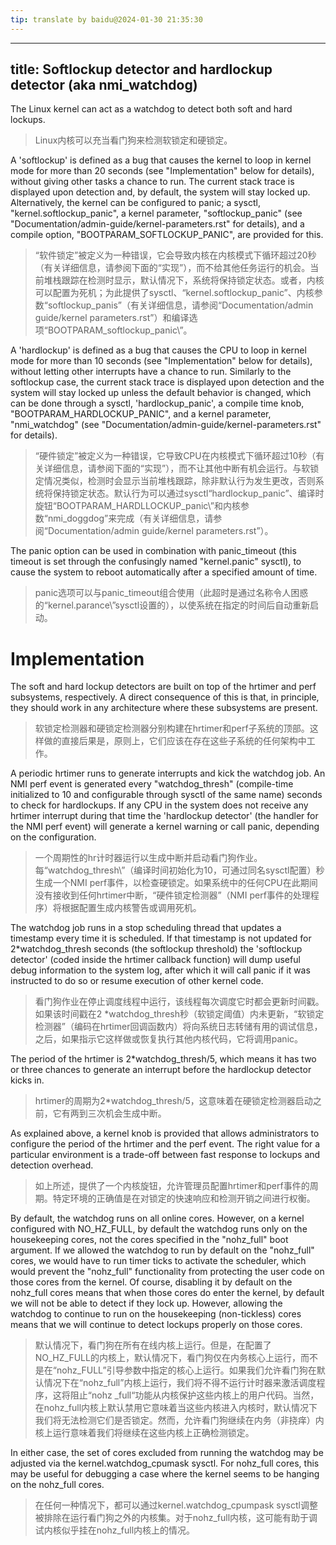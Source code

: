 ```yaml
---
tip: translate by baidu@2024-01-30 21:35:30
---
```

---
title: Softlockup detector and hardlockup detector (aka nmi_watchdog)
---


The Linux kernel can act as a watchdog to detect both soft and hard lockups.

> Linux内核可以充当看门狗来检测软锁定和硬锁定。


A \'softlockup\' is defined as a bug that causes the kernel to loop in kernel mode for more than 20 seconds (see \"Implementation\" below for details), without giving other tasks a chance to run. The current stack trace is displayed upon detection and, by default, the system will stay locked up. Alternatively, the kernel can be configured to panic; a sysctl, \"kernel.softlockup_panic\", a kernel parameter, \"softlockup_panic\" (see \"Documentation/admin-guide/kernel-parameters.rst\" for details), and a compile option, \"BOOTPARAM_SOFTLOCKUP_PANIC\", are provided for this.

> “软件锁定”被定义为一种错误，它会导致内核在内核模式下循环超过20秒（有关详细信息，请参阅下面的“实现”），而不给其他任务运行的机会。当前堆栈跟踪在检测时显示，默认情况下，系统将保持锁定状态。或者，内核可以配置为死机；为此提供了sysctl、“kernel.softlockup_panic”、内核参数“softlockup_panis”（有关详细信息，请参阅“Documentation/admin guide/kernel parameters.rst”）和编译选项“BOOTPARAM_softlockup_panic\”。


A \'hardlockup\' is defined as a bug that causes the CPU to loop in kernel mode for more than 10 seconds (see \"Implementation\" below for details), without letting other interrupts have a chance to run. Similarly to the softlockup case, the current stack trace is displayed upon detection and the system will stay locked up unless the default behavior is changed, which can be done through a sysctl, \'hardlockup_panic\', a compile time knob, \"BOOTPARAM_HARDLOCKUP_PANIC\", and a kernel parameter, \"nmi_watchdog\" (see \"Documentation/admin-guide/kernel-parameters.rst\" for details).

> “硬件锁定”被定义为一种错误，它导致CPU在内核模式下循环超过10秒（有关详细信息，请参阅下面的“实现”），而不让其他中断有机会运行。与软锁定情况类似，检测时会显示当前堆栈跟踪，除非默认行为发生更改，否则系统将保持锁定状态。默认行为可以通过sysctl“hardlockup_panic”、编译时旋钮“BOOTPARAM_HARDLLOCKUP_panic\”和内核参数“nmi_doggdog”来完成（有关详细信息，请参阅“Documentation/admin guide/kernel parameters.rst”）。


The panic option can be used in combination with panic_timeout (this timeout is set through the confusingly named \"kernel.panic\" sysctl), to cause the system to reboot automatically after a specified amount of time.

> panic选项可以与panic_timeout组合使用（此超时是通过名称令人困惑的“kernel.parance\”sysctl设置的），以使系统在指定的时间后自动重新启动。

# Implementation


The soft and hard lockup detectors are built on top of the hrtimer and perf subsystems, respectively. A direct consequence of this is that, in principle, they should work in any architecture where these subsystems are present.

> 软锁定检测器和硬锁定检测器分别构建在hrtimer和perf子系统的顶部。这样做的直接后果是，原则上，它们应该在存在这些子系统的任何架构中工作。


A periodic hrtimer runs to generate interrupts and kick the watchdog job. An NMI perf event is generated every \"watchdog_thresh\" (compile-time initialized to 10 and configurable through sysctl of the same name) seconds to check for hardlockups. If any CPU in the system does not receive any hrtimer interrupt during that time the \'hardlockup detector\' (the handler for the NMI perf event) will generate a kernel warning or call panic, depending on the configuration.

> 一个周期性的hr计时器运行以生成中断并启动看门狗作业。每“watchdog_thresh\”（编译时间初始化为10，可通过同名sysctl配置）秒生成一个NMI perf事件，以检查硬锁定。如果系统中的任何CPU在此期间没有接收到任何hrtimer中断，“硬件锁定检测器”（NMI perf事件的处理程序）将根据配置生成内核警告或调用死机。


The watchdog job runs in a stop scheduling thread that updates a timestamp every time it is scheduled. If that timestamp is not updated for 2\*watchdog_thresh seconds (the softlockup threshold) the \'softlockup detector\' (coded inside the hrtimer callback function) will dump useful debug information to the system log, after which it will call panic if it was instructed to do so or resume execution of other kernel code.

> 看门狗作业在停止调度线程中运行，该线程每次调度它时都会更新时间戳。如果该时间戳在2 \*watchdog_thresh秒（软锁定阈值）内未更新，“软锁定检测器”（编码在hrtimer回调函数内）将向系统日志转储有用的调试信息，之后，如果指示它这样做或恢复执行其他内核代码，它将调用panic。


The period of the hrtimer is 2\*watchdog_thresh/5, which means it has two or three chances to generate an interrupt before the hardlockup detector kicks in.

> hrtimer的周期为2\*watchdog_thresh/5，这意味着在硬锁定检测器启动之前，它有两到三次机会生成中断。


As explained above, a kernel knob is provided that allows administrators to configure the period of the hrtimer and the perf event. The right value for a particular environment is a trade-off between fast response to lockups and detection overhead.

> 如上所述，提供了一个内核旋钮，允许管理员配置hrtimer和perf事件的周期。特定环境的正确值是在对锁定的快速响应和检测开销之间进行权衡。


By default, the watchdog runs on all online cores. However, on a kernel configured with NO_HZ_FULL, by default the watchdog runs only on the housekeeping cores, not the cores specified in the \"nohz_full\" boot argument. If we allowed the watchdog to run by default on the \"nohz_full\" cores, we would have to run timer ticks to activate the scheduler, which would prevent the \"nohz_full\" functionality from protecting the user code on those cores from the kernel. Of course, disabling it by default on the nohz_full cores means that when those cores do enter the kernel, by default we will not be able to detect if they lock up. However, allowing the watchdog to continue to run on the housekeeping (non-tickless) cores means that we will continue to detect lockups properly on those cores.

> 默认情况下，看门狗在所有在线内核上运行。但是，在配置了NO_HZ_FULL的内核上，默认情况下，看门狗仅在内务核心上运行，而不是在“nohz_FULL”引导参数中指定的核心上运行。如果我们允许看门狗在默认情况下在“nohz_full”内核上运行，我们将不得不运行计时器来激活调度程序，这将阻止“nohz _full“功能从内核保护这些内核上的用户代码。当然，在nohz_full内核上默认禁用它意味着当这些内核进入内核时，默认情况下我们将无法检测它们是否锁定。然而，允许看门狗继续在内务（非挠痒）内核上运行意味着我们将继续在这些内核上正确检测锁定。


In either case, the set of cores excluded from running the watchdog may be adjusted via the kernel.watchdog_cpumask sysctl. For nohz_full cores, this may be useful for debugging a case where the kernel seems to be hanging on the nohz_full cores.

> 在任何一种情况下，都可以通过kernel.watchdog_cpumpask sysctl调整被排除在运行看门狗之外的内核集。对于nohz_full内核，这可能有助于调试内核似乎挂在nohz_full内核上的情况。
